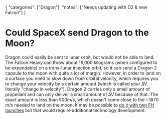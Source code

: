 {
    "categories": ["Dragon"],
    "notes": ["Needs updating with D2 & new Falcon"]
}

# Could SpaceX send Dragon to the Moon?

Dragon could easily be sent to lunar orbit, but would not be able to land. The Falcon Heavy can throw about 16,000 kilograms (when configured to be expendable) on a trans-lunar injection orbit, so it can send a Dragon 2 capsule to the moon with quite a lot of margin. However, in order to land on a surface you need to slow down from orbital velocity, which requires you to change your velocity by a certain amount (which is called your ∆V, literally "change in velocity"). Dragon 2 carries only a small amount of propellant and can only deliver a small amount of ∆V because of that. The exact amount is less than 500m/s, which doesn't come close to the ~1870 m/s needed to land on the moon. It may be possible to [do it with two FH launches](http://imgur.com/a/as1FD#0) but that would require additional technology development.
